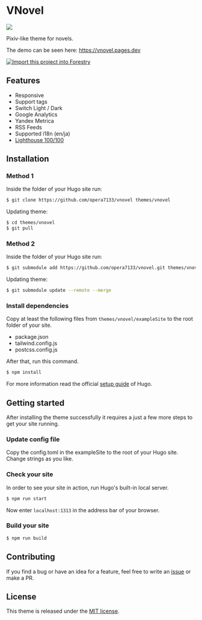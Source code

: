 # VNovel

![](https://raw.githubusercontent.com/opera7133/vnovel/main/images/screenshot.png)

Pixiv-like theme for novels.

The demo can be seen here: https://vnovel.pages.dev

[![Import this project into Forestry](https://assets.forestry.io/import-to-forestryK.svg)](https://app.forestry.io/quick-start?repo=opera7133/vnovel&engine=hugo&version=0.82.0&config=exampleSite)

## Features

- Responsive
- Support tags
- Switch Light / Dark
- Google Analytics
- Yandex Metrica
- RSS Feeds
- Supported i18n (en/ja)
- [Lighthouse 100/100](https://lighthouse-dot-webdotdevsite.appspot.com//lh/html?url=https%3A%2F%2Fvnovel.pages.dev%2F)

## Installation

### Method 1

Inside the folder of your Hugo site run:

```bash
$ git clone https://github.com/opera7133/vnovel themes/vnovel
```

Updating theme:

```bash
$ cd themes/vnovel
$ git pull
```

### Method 2

Inside the folder of your Hugo site run:

```bash
$ git submodule add https://github.com/opera7133/vnovel.git themes/vnovel
```

Updating theme:

```bash
$ git submodule update --remote --merge
```

### Install dependencies

Copy at least the following files from `themes/vnovel/exampleSite` to the root folder of your site.

- package.json
- tailwind.config.js
- postcss.config.js

After that, run this command.

```bash
$ npm install
```

For more information read the official [setup guide](https://gohugo.io/overview/installing/) of Hugo.

## Getting started

After installing the theme successfully it requires a just a few more steps to get your site running.

### Update config file

Copy the config.toml in the exampleSite to the root of your Hugo site. Change strings as you like.

### Check your site

In order to see your site in action, run Hugo's built-in local server.

```bash
$ npm run start
```

Now enter `localhost:1313` in the address bar of your browser.

### Build your site

```bash
$ npm run build
```

## Contributing

If you find a bug or have an idea for a feature, feel free to write an [issue](https://github.com/opera7133/vnovel/issues) or make a PR.

## License

This theme is released under the [MIT license](https://github.com/opera7133/vnovel/blob/master/LICENSE).
